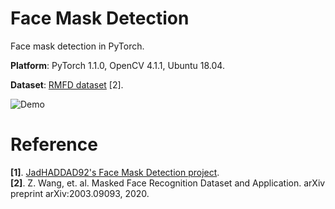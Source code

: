 # Face Mask Detection
Face mask detection in PyTorch.

**Platform**: PyTorch 1.1.0, OpenCV 4.1.1, Ubuntu 18.04.

**Dataset**: [RMFD dataset](https://github.com/X-zhangyang/Real-World-Masked-Face-Dataset) [2].

![Demo](assets/Demo_2_compressed.gif)

# Reference
**[1]**. [JadHADDAD92's Face Mask Detection project](https://github.com/JadHADDAD92/covid-mask-detector/).<br/>
**[2]**. Z. Wang, et. al. Masked Face Recognition Dataset and Application. arXiv preprint arXiv:2003.09093, 2020.